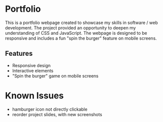 # Portfolio

This is a portfolio webpage created to showcase my skills in software / web development. The project provided an opportunity to deepen my understanding of CSS and JavaScript. The webpage is designed to be responsive and includes a fun "spin the burger" feature on mobile screens.

## Features

- Responsive design
- Interactive elements
- "Spin the burger" game on mobile screens

# Known Issues

- hamburger icon not directly clickable
- reorder project slides, with new screenshots
